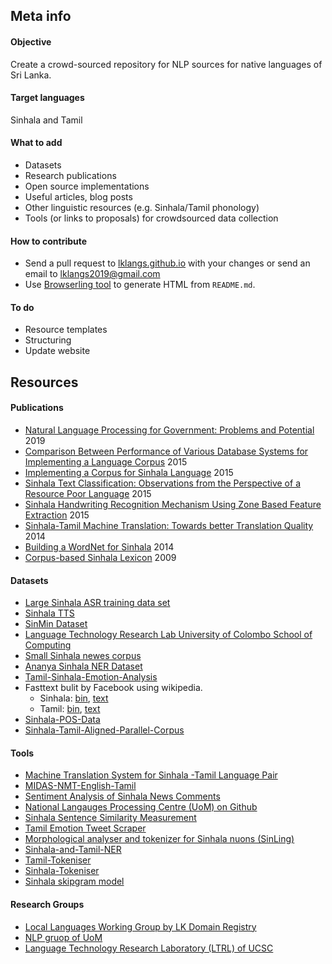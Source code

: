 ## Meta info

#### Objective
Create a crowd-sourced repository for NLP sources for native languages of Sri Lanka.

#### Target languages
Sinhala and Tamil

#### What to add
* Datasets
* Research publications
* Open source implementations
* Useful articles, blog posts
* Other linguistic resources (e.g. Sinhala/Tamil phonology)
* Tools (or links to proposals) for crowdsourced data collection

#### How to contribute
* Send a pull request to [lklangs.github.io](https://github.com/lklangs/lklangs.github.io) with your changes or send an email to lklangs2019@gmail.com
* Use [Browserling tool](https://www.browserling.com/tools/markdown-to-html) to generate HTML from `README.md`.

#### To do
* Resource templates
* Structuring
* Update website

## Resources

#### Publications 

* [Natural Language Processing for Government: Problems and Potential](https://lirneasia.net/2019/04/natural-language-processing-for-government-problems-and-potential/) 2019
* [Comparison Between Performance of Various Database Systems for Implementing a Language Corpus](https://www.researchgate.net/publication/277475828_Comparison_Between_Performance_of_Various_Database_Systems_for_Implementing_a_Language_Corpus) 2015
* [Implementing a Corpus for Sinhala Language](https://www.researchgate.net/publication/306264442_Implementing_a_Corpus_for_Sinhala_Language) 2015
* [Sinhala Text Classification: Observations from the Perspective of a Resource Poor Language](https://www.researchgate.net/publication/329908360_Sinhala_Text_Classification_Observations_from_the_Perspective_of_a_Resource_Poor_Language) 2015
* [Sinhala Handwriting Recognition Mechanism Using Zone Based Feature Extraction](http://dl.lib.mrt.ac.lk/bitstream/handle/123/12501/Sinhala%20Handwriting%20Recognition%20Mechanism%20Using%20Zone%20Based%20Feature%20Extraction.pdf) 2015
* [Sinhala-Tamil Machine Translation: Towards better Translation Quality](http://aclweb.org/anthology/U14-1018) 2014
* [Building a WordNet for Sinhala](https://www.researchgate.net/publication/269465993_Building_a_WordNet_for_Sinhala) 2014
* [Corpus-based Sinhala Lexicon](https://pdfs.semanticscholar.org/9cba/8533b35dbfc3db35e30b801c778377fe0817.pdf) 2009

#### Datasets
* [Large Sinhala ASR training data set](http://openslr.org/52)
* [Sinhala TTS](http://openslr.org/30/)
* [SinMin Dataset](http://ix.cs.uoregon.edu/~nisansa/#DataSets)
* [Language Technology Research Lab University of Colombo School of Computing](http://ltrl.ucsc.lk/download-3/)
* [Small Sinhala newes corpus](https://osf.io/tdb84/)
* [Ananya Sinhala NER Dataset](https://github.com/suralk/AnanyaSinhalaNERDataset)
* [Tamil-Sinhala-Emotion-Analysis](https://github.com/Jenarthanan14/Tamil-Sinhala-Emotion-Analysis)
* Fasttext bulit by Facebook using wikipedia. 
    * Sinhala: [bin](https://dl.fbaipublicfiles.com/fasttext/vectors-crawl/cc.si.300.bin.gz), [text](https://dl.fbaipublicfiles.com/fasttext/vectors-crawl/cc.si.300.vec.gz)
    * Tamil: [bin](https://dl.fbaipublicfiles.com/fasttext/vectors-crawl/cc.ta.300.bin.gz), [text](https://dl.fbaipublicfiles.com/fasttext/vectors-crawl/cc.ta.300.vec.gz)
 * [Sinhala-POS-Data](https://github.com/nlpc-uom/Sinhala-POS-Data)
 * [Sinhala-Tamil-Aligned-Parallel-Corpus](https://github.com/nlpc-uom/Sinhala-Tamil-Aligned-Parallel-Corpus)
 

#### Tools
* [Machine Translation System for Sinhala -Tamil Language Pair](https://ucsc.cmb.ac.lk/machine-translation-system-sinhala-tamil-language-pair/)
* [MIDAS-NMT-English-Tamil](https://github.com/precog-iiitd/MIDAS-NMT-English-Tamil)
* [Sentiment Analysis of Sinhala News Comments](https://github.com/theisuru/sentiment-tagger)
* [National Langauges Processing Centre (UoM) on Github](https://github.com/cnlpuom)
* [Sinhala Sentence Similarity Measurement](https://github.com/suralk/SinhalaSentenceSimilarityMeasurement)
* [Tamil Emotion Tweet Scraper](https://github.com/Jenarthanan14/Tamil-Sinhala-Emotion-Analysis/tree/master/TamilEmotionTweetScraper)
* [Morphological analyser and tokenizer for Sinhala nuons (SinLing)](https://github.com/ysenarath/SinLing)
* [Sinhala-and-Tamil-NER](https://github.com/nlpc-uom/Sinhala-and-Tamil-NER)
* [Tamil-Tokeniser](https://github.com/nlpc-uom/Tamil-Tokeniser)
* [Sinhala-Tokeniser](https://github.com/ysenarath/sinling/tree/master/bin)
* [Sinhala skipgram model](https://github.com/theisuru/sentiment-tagger/tree/master/corpus/analyzed/saved_models)


#### Research Groups
* [Local Languages Working Group by LK Domain Registry](https://www.language.lk/en/)
* [NLP gruop of UoM](https://www.mrt.ac.lk/web/nlp)
* [Language Technology Research Laboratory (LTRL) of UCSC](http://ltrl.ucsc.lk/)
